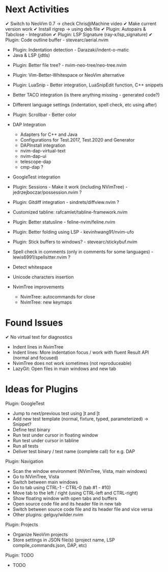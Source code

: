 
Next Activities
===============

 ✔ Switch to NeoVim 0.7 -> check Chris@Machine video
 ✔ Make current version work
 ✔ Install rigrep -> using deb file
 ✔ Plugin: Autopairs & Tabclose - Integration
 ✔ Plugin: LSP Signature (ray-x/lsp_signature)
 ✔ Plugin: Code outline buffer - stevearc/aerial.nvim

 + Plugin: Indentation detection - Darazaki/indent-o-matic
 + Java & LSP (jdtls)
 - Plugin: Better file tree? - nvim-neo-tree/neo-tree.nvim
 + Plugin: Vim-Better-Whitespace or NeoVim alternative
 + Plugin: LuaSnip - Better integration, LuaSnipEdit function, C++ snippets

 + Better TACO integration (is there anything missing - generated code?)
 + Different language settings (indentation, spell check, etc using after)
 + Plugin: Scrollbar - Better color

 + DAP Integration
   * Adapters for C++ and Java
   * Configurations for Test.2017, Test.2020 and Generator
   * DAPInstall integration
   * nvim-dap-virtual-text
   * nvim-dap-ui
   * telescope-dap
   * cmp-dap ?

 - GoogleTest integration
 - Plugin: Sessions - Make it work (including NVimTree) - jedrzejboczar/possession.nvim ?
 - Plugin: Gitdiff integration - sindrets/diffview.nvim ?
 - Customized tabline: rafcamlet/tabline-framework.nvim
 - Plugin: Better statusline - feline-nvim/feline.nvim
 - Plugin: Better folding using LSP - kevinhwang91/nvim-ufo
 - Plugin: Stick buffers to windows? - stevearc/stickybuf.nvim
 
 - Spell check in comments (only in comments for some languages) - lewis6991/spellsitter.nvim ?
 - Detect whitespace
 - Unicode characters insertion

 - NvimTree improvements
   * NvimTree: autocommands for close
   * NvimTree: new keymaps

Found Issues
============

 ✔ No virtual text for diagnostics
 - Indent lines in NvimTree
 - Indent lines: More indentation focus / work with fluent Result API (normal and focused)
 - NvimTree does not work sometimes (not reproduceable)
 - LazyGit: Open files in main windows and new tab


Ideas for Plugins
=================

 Plugin: GoogleTest

 - Jump to next/previous test using ]t and [t
 - Add new test template (normal, fixture, typed, parameterized) -> Snippet?
 - Define test binary
 - Run test under cursor in floating window
 - Run test under cursor in tabline
 - Run all tests 
 - Deliver test binary / test name (complete call) for e.g. DAP

 Plugin: Navigation

 - Scan the window environment (NVimTree, Vista, main windows)
 - Go to NVimTree, Vista
 - Switch between main windows
 - Go to tab using CTRL-1 - CTRL-0 (tab #1 - #10)
 - Move tab to the left / right (using CTRL-left and CTRL-right)
 - Show floating window with open tabs and buffers
 - Open source code file and its header file in new tab
 - Switch between source code file and its header file and vice versa
 - Other plugins: gelguy/wilder.nvim

 Plugin: Projects

 - Organize NeoVim projects
 - Store settings in JSON file(s) (project name, LSP compile_commands.json, DAP, etc)

 Plugin: TODO

  - TODO

